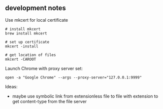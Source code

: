 ## development notes

Use mkcert for local certificate

```shell
# install mkcert
brew install mkcert

# set up certificate
mkcert -install

# get location of files
mkcert -CAROOT
```

Launch Chrome with proxy server set:

```shell
open -a "Google Chrome" --args --proxy-server="127.0.0.1:9999"
```

Ideas:
 * maybe use symbolic link from extensionless file to file with extension to get content-type from the file server
